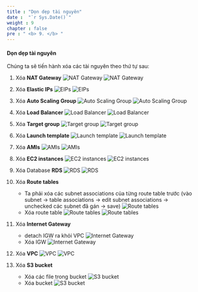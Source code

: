 ```yaml
---
title : "Dọn dẹp tài nguyên"
date :  "`r Sys.Date()`" 
weight : 9
chapter : false
pre : " <b> 9. </b> "
---
```

#### Dọn dẹp tài nguyên

Chúng ta sẽ tiến hành xóa các tài nguyên theo thứ tự sau:
1. Xóa **NAT Gateway**
![NAT Gateway](../../../images/9/01.png?width=50pc)
![NAT Gateway](../../../images/9/02.png?width=50pc)

2. Xóa **Elastic IPs**
![EIPs](../../../images/9/03.png?width=50pc)
![EIPs](../../../images/9/04.png?width=50pc)

3. Xóa **Auto Scaling Group**
![Auto Scaling Group](../../../images/9/05.png?width=50pc)
![Auto Scaling Group](../../../images/9/06.png?width=50pc)

4. Xóa **Load Balancer**
![Load Balancer](../../../images/9/07.png?width=50pc)
![Load Balancer](../../../images/9/08.png?width=50pc)

5. Xóa **Target group**
![Target group](../../../images/9/09.png?width=50pc)
![Target group](../../../images/9/10.png?width=50pc)

6. Xóa **Launch template**
![Launch template](../../../images/9/11.png?width=50pc)
![Launch template](../../../images/9/12.png?width=50pc)

7. Xóa **AMIs**
![AMIs](../../../images/9/13.png?width=50pc)
![AMIs](../../../images/9/14.png?width=50pc)

8. Xóa **EC2 instances**
![EC2 instances](../../../images/9/15.png?width=50pc)
![EC2 instances](../../../images/9/16.png?width=50pc)

9. Xóa Database **RDS**
![RDS](../../../images/9/17.png?width=50pc)
![RDS](../../../images/9/18.png?width=50pc)

10. Xóa **Route tables**
    - Ta phải xóa các subnet associations của từng route table trước (vào subnet -> table associations -> edit subnet associations -> unchecked các subnet đã gán -> save)
![Route tables](../../../images/9/19.png?width=50pc)
    - Xóa route table
![Route tables](../../../images/9/20.png?width=50pc)
![Route tables](../../../images/9/21.png?width=50pc)

11. Xóa **Internet Gateway**
    - detach IGW ra khỏi VPC
![Internet Gateway](../../../images/9/22.png?width=50pc)
    - Xóa IGW
![Internet Gateway](../../../images/9/23.png?width=50pc)

12. Xóa **VPC**
![VPC](../../../images/9/24.png?width=50pc)
![VPC](../../../images/9/25.png?width=50pc)

13.  Xóa **S3 bucket**
     - Xóa các file trong bucket
![S3 bucket](../../../images/9/26.png?width=50pc)
     - Xóa bucket
![S3 bucket](../../../images/9/27.png?width=50pc) 